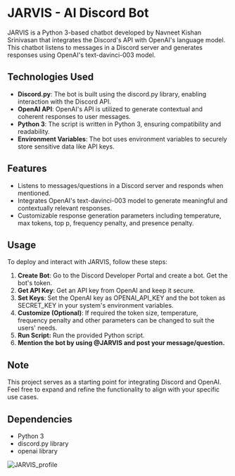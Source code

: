 # JARVIS - AI Discord Bot

JARVIS is a Python 3-based chatbot developed by Navneet Kishan Srinivasan that integrates the Discord's API with OpenAI's language model. This chatbot listens to messages in a Discord server and generates responses using OpenAI's text-davinci-003 model.

## Technologies Used
- **Discord.py**: The bot is built using the discord.py library, enabling interaction with the Discord API.
- **OpenAI API**: OpenAI's API is utilized to generate contextual and coherent responses to user messages.
- **Python 3**: The script is written in Python 3, ensuring compatibility and readability.
- **Environment Variables**: The bot uses environment variables to securely store sensitive data like API keys.

## Features
- Listens to messages/questions in a Discord server and responds when mentioned.
- Integrates OpenAI's text-davinci-003 model to generate meaningful and contextually relevant responses.
- Customizable response generation parameters including temperature, max tokens, top p, frequency penalty, and presence penalty.

## Usage
To deploy and interact with JARVIS, follow these steps:

1. **Create Bot**: Go to the Discord Developer Portal and create a bot. Get the bot's token.
2. **Get API Key**: Get an API key from OpenAI and keep it secure.
3. **Set Keys**: Set the OpenAI key as OPENAI_API_KEY and the bot token as SECRET_KEY in your system's environment variables.
4. **Customize (Optional)**: If required the token size, temperature, frequency penalty and other parameters can be changed to suit the users' needs.
5. **Run Script:** Run the provided Python script.
6. **Mention the bot by using @JARVIS and post your message/question.**
## Note
This project serves as a starting point for integrating Discord and OpenAI. Feel free to expand and refine the functionality to align with your specific use cases.

## Dependencies
- Python 3
- discord.py library
- openai library


![JARVIS_profile](https://github.com/NavneetKishanS/JARVIS_DiscordBot/assets/115086283/14c024b5-9da8-433f-8658-dbd52321abe5)
